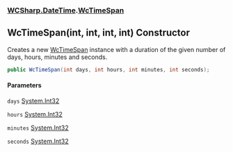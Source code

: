 ### [WCSharp.DateTime](WCSharp.DateTime.md 'WCSharp.DateTime').[WcTimeSpan](WCSharp.DateTime.WcTimeSpan.md 'WCSharp.DateTime.WcTimeSpan')

## WcTimeSpan(int, int, int, int) Constructor

Creates a new [WcTimeSpan](WCSharp.DateTime.WcTimeSpan.md 'WCSharp.DateTime.WcTimeSpan') instance with a duration of the given number of days, hours, minutes and seconds.

```csharp
public WcTimeSpan(int days, int hours, int minutes, int seconds);
```
#### Parameters

<a name='WCSharp.DateTime.WcTimeSpan.WcTimeSpan(int,int,int,int).days'></a>

`days` [System.Int32](https://docs.microsoft.com/en-us/dotnet/api/System.Int32 'System.Int32')

<a name='WCSharp.DateTime.WcTimeSpan.WcTimeSpan(int,int,int,int).hours'></a>

`hours` [System.Int32](https://docs.microsoft.com/en-us/dotnet/api/System.Int32 'System.Int32')

<a name='WCSharp.DateTime.WcTimeSpan.WcTimeSpan(int,int,int,int).minutes'></a>

`minutes` [System.Int32](https://docs.microsoft.com/en-us/dotnet/api/System.Int32 'System.Int32')

<a name='WCSharp.DateTime.WcTimeSpan.WcTimeSpan(int,int,int,int).seconds'></a>

`seconds` [System.Int32](https://docs.microsoft.com/en-us/dotnet/api/System.Int32 'System.Int32')